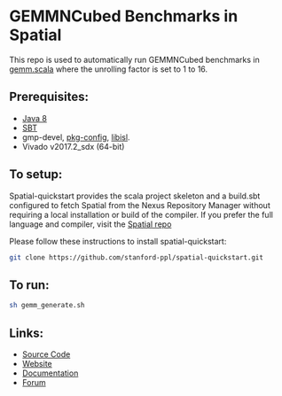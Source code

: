 # GEMMNCubed Benchmarks in Spatial

This repo is used to automatically run GEMMNCubed benchmarks in [gemm.scala](https://github.com/tissue3/spatial-quickstart/blob/master/src/main/scala/gemm.scala) where the unrolling factor is set to 1 to 16.

## Prerequisites:
  
  * [Java 8](https://www.digitalocean.com/community/tutorials/how-to-install-java-with-apt-get-on-ubuntu-16-04)
  * [SBT](https://www.scala-sbt.org/1.0/docs/Setup.html)
  * gmp-devel, [pkg-config](http://pkgconfig.freedesktop.org/releases/pkg-config-0.28.tar.gz), [libisl](http://isl.gforge.inria.fr/).
  * Vivado v2017.2_sdx (64-bit)
## To setup:

Spatial-quickstart provides the scala project skeleton and a build.sbt configured to fetch Spatial from the Nexus Repository Manager without requiring a local installation or build of the compiler.  If you prefer the full language and compiler, visit the [Spatial repo](https://github.com/stanford-ppl/spatial)

Please follow these instructions to install spatial-quickstart:
  
```bash
git clone https://github.com/stanford-ppl/spatial-quickstart.git
```


## To run:

```bash
sh gemm_generate.sh
```

## Links:

  * [Source Code](https://github.com/stanford-ppl/spatial-lang)
  * [Website](https://spatial.stanford.edu)
  * [Documentation](http://spatial-lang.readthedocs.io/en/latest/)
  * [Forum](https://groups.google.com/forum/#!forum/spatial-lang-users)
